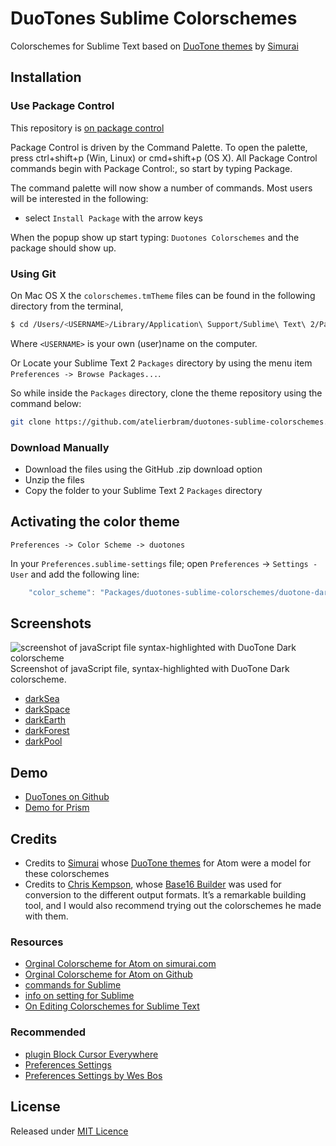 # DuoTones Sublime Colorschemes
Colorschemes for Sublime Text based on [DuoTone themes](http://simurai.com/projects/2016/01/01/duotone-themes/) by [Simurai](http://simurai.com/)

## Installation

### Use Package Control
This repository is [on package control](https://packagecontrol.io/packages/Duotones%20Colorschemes)

Package Control is driven by the Command Palette. To open the palette, press ctrl+shift+p (Win, Linux) or cmd+shift+p (OS X). All Package Control commands begin with Package Control:, so start by typing Package.

The command palette will now show a number of commands. Most users will be interested in the following:

- select `Install Package` with the arrow keys

When the popup show up start typing: `Duotones Colorschemes` and the package should show up.

### Using Git

On Mac OS X the `colorschemes.tmTheme` files can be found in the following directory from the terminal,

```bash
$ cd /Users/<USERNAME>/Library/Application\ Support/Sublime\ Text\ 2/Packages/
```

Where `<USERNAME>` is your own (user)name on the computer.

Or Locate your Sublime Text 2 `Packages` directory by using the menu item `Preferences -> Browse Packages...`.

So while inside the `Packages` directory, clone the theme repository using the command below:

```bash
git clone https://github.com/atelierbram/duotones-sublime-colorschemes.git
```

### Download Manually

* Download the files using the GitHub .zip download option
* Unzip the files
* Copy the folder to your Sublime Text 2 `Packages` directory

## Activating the color theme

`Preferences -> Color Scheme -> duotones`

In your `Preferences.sublime-settings` file; open `Preferences` → `Settings - User` and add the following line:

```javascript
	"color_scheme": "Packages/duotones-sublime-colorschemes/duotone-darksea.dark.tmTheme",
```

## Screenshots
![screenshot of javaScript file syntax-highlighted with DuoTone Dark colorscheme](http://atelierbram.github.io/syntax-highlighting/assets/img/duotones-dark_sublime_960x640.png)
Screenshot of javaScript file, syntax-highlighted with DuoTone Dark colorscheme.

- [darkSea](http://atelierbram.github.io/syntax-highlighting/assets/img/duotones-darkSea_sublime_960x640.png)
- [darkSpace](http://atelierbram.github.io/syntax-highlighting/assets/img/duotones-darkSpace_sublime_960x640.png)
- [darkEarth](http://atelierbram.github.io/syntax-highlighting/assets/img/duotones-darkEarth_sublime_960x640.png)
- [darkForest](http://atelierbram.github.io/syntax-highlighting/assets/img/duotones-darkForest_sublime_960x640.png)
- [darkPool](http://atelierbram.github.io/syntax-highlighting/assets/img/duotones-darkPool_sublime_960x640.png)

## Demo
- [DuoTones on Github](http://atelierbram.github.io/syntax-highlighting/duotones/)
- [Demo for Prism](http://atelierbram.github.io/syntax-highlighting/duotones/demo/dark/)

## Credits
- Credits to [Simurai](http://simurai.com/) whose [DuoTone themes](http://simurai.com/projects/2016/01/01/duotone-themes) for Atom were a model for these colorschemes
- Credits to [Chris Kempson](http://chriskempson.com/), whose [Base16 Builder](https://github.com/chriskempson/base16-builder) was used for conversion to the different output formats. It’s a remarkable building tool, and I would also recommend trying out the colorschemes he made with them.

### Resources
- [Orginal Colorscheme for Atom on simurai.com](http://simurai.com/projects/2016/01/01/duotone-themes/)
- [Orginal Colorscheme for Atom on Github](https://github.com/simurai/duotone-dark-syntax/)
- [commands for Sublime](http://www.sublimetext.com/docs/commands)
- [info on setting for Sublime](https://www.sublimetext.com/docs/3/settings.html)
- [On Editing Colorschemes for Sublime Text](http://atelierbram.github.io/blog/colorschemes-sublime/)

### Recommended
- [plugin Block Cursor Everywhere](https://github.com/karlhorky/BlockCursorEverywhere)
- [Preferences Settings](https://github.com/atelierbram/duotones-sublime-colorschemes/blob/master/Preferences.sublime-settings.json)
- [Preferences Settings by Wes Bos](https://gist.github.com/wesbos/a3b12cfda064a906ac04)

## License
Released under [MIT Licence](http://atelierbram.mit-license.org)
